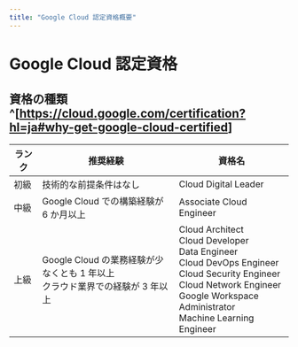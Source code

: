 ```yaml
---
title: "Google Cloud 認定資格概要"
---
```

# Google Cloud 認定資格
## 資格の種類^[<https://cloud.google.com/certification?hl=ja#why-get-google-cloud-certified>]
| ランク | 推奨経験 | 資格名 |
| ---- | ---- | ---- |
| 初級 | 技術的な前提条件はなし | Cloud Digital Leader |
| 中級 | Google Cloud での構築経験が 6 か月以上 | Associate Cloud Engineer |
| 上級 | Google Cloud の業務経験が少なくとも 1 年以上<br>クラウド業界での経験が 3 年以上 | Cloud Architect<br>Cloud Developer<br>Data Engineer<br>Cloud DevOps Engineer<br>Cloud Security Engineer<br>Cloud Network Engineer<br>Google Workspace Administrator<br>Machine Learning Engineer|